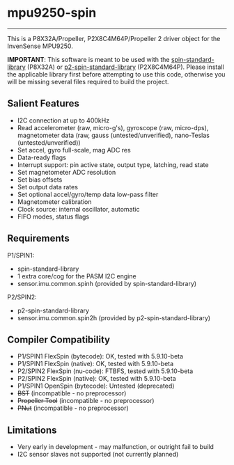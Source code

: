 # mpu9250-spin 
--------------

This is a P8X32A/Propeller, P2X8C4M64P/Propeller 2 driver object for the InvenSense MPU9250.

**IMPORTANT**: This software is meant to be used with the [spin-standard-library](https://github.com/avsa242/spin-standard-library) (P8X32A) or [p2-spin-standard-library](https://github.com/avsa242/p2-spin-standard-library) (P2X8C4M64P). Please install the applicable library first before attempting to use this code, otherwise you will be missing several files required to build the project.

## Salient Features

* I2C connection at up to 400kHz
* Read accelerometer (raw, micro-g's), gyroscope (raw, micro-dps), magnetometer data (raw, gauss (untested/unverified), nano-Teslas (untested/unverified))
* Set accel, gyro full-scale, mag ADC res
* Data-ready flags
* Interrupt support: pin active state, output type, latching, read state
* Set magnetometer ADC resolution
* Set bias offsets
* Set output data rates
* Set optional accel/gyro/temp data low-pass filter
* Magnetometer calibration
* Clock source: internal oscillator, automatic
* FIFO modes, status flags

## Requirements

P1/SPIN1:
* spin-standard-library
* 1 extra core/cog for the PASM I2C engine
* sensor.imu.common.spinh (provided by spin-standard-library)

P2/SPIN2:
* p2-spin-standard-library
* sensor.imu.common.spin2h (provided by p2-spin-standard-library)

## Compiler Compatibility

* P1/SPIN1 FlexSpin (bytecode): OK, tested with 5.9.10-beta
* P1/SPIN1 FlexSpin (native): OK, tested with 5.9.10-beta
* P2/SPIN2 FlexSpin (nu-code): FTBFS, tested with 5.9.10-beta
* P2/SPIN2 FlexSpin (native): OK, tested with 5.9.10-beta
* P1/SPIN1 OpenSpin (bytecode): Untested (deprecated)
* ~~BST~~ (incompatible - no preprocessor)
* ~~Propeller Tool~~ (incompatible - no preprocessor)
* ~~PNut~~ (incompatible - no preprocessor)

## Limitations

* Very early in development - may malfunction, or outright fail to build
* I2C sensor slaves not supported (not currently planned)

